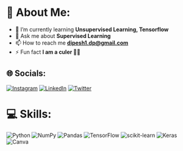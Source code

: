 
# 💫 About Me:
-  🌱 I’m currently learning **Unsupervised Learning, Tensorflow**  
- 💬 Ask me about **Supervised Learning**  
- 📫 How to reach me **dipesh1.dp@gmail.com**  
- ⚡ Fun fact **I am a culer 🔴🔵**


## 🌐 Socials:
[![Instagram](https://img.shields.io/badge/Instagram-%23E4405F.svg?logo=Instagram&logoColor=white)](https://instagram.com/dipesh_pandit_) [![LinkedIn](https://img.shields.io/badge/LinkedIn-%230077B5.svg?logo=linkedin&logoColor=white)](https://linkedin.com/in/dipesh1dp) [![Twitter](https://img.shields.io/badge/Twitter-%231DA1F2.svg?logo=Twitter&logoColor=white)](https://twitter.com/dipesh1dp) 

# 💻 Skills:
![Python](https://img.shields.io/badge/python-3670A0?style=flat-square&logo=python&logoColor=ffdd54) ![NumPy](https://img.shields.io/badge/numpy-%23013243.svg?style=flat-square&logo=numpy&logoColor=white) ![Pandas](https://img.shields.io/badge/pandas-%23150458.svg?style=flat-square&logo=pandas&logoColor=white) ![TensorFlow](https://img.shields.io/badge/TensorFlow-%23FF6F00.svg?style=flat-square&logo=TensorFlow&logoColor=white) ![scikit-learn](https://img.shields.io/badge/scikit--learn-%23F7931E.svg?style=flat-square&logo=scikit-learn&logoColor=white) ![Keras](https://img.shields.io/badge/Keras-%23D00000.svg?style=flat-square&logo=Keras&logoColor=white) ![Canva](https://img.shields.io/badge/Canva-%2300C4CC.svg?style=flat-square&logo=Canva&logoColor=white)
